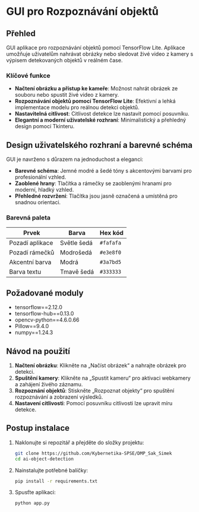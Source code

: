 # GUI pro Rozpoznávání objektů

## Přehled
GUI aplikace pro rozpoznávání objektů pomocí TensorFlow Lite. Aplikace umožňuje uživatelům nahrávat obrázky nebo sledovat živé video z kamery s výpisem detekovaných objektů v reálném čase. 

### Klíčové funkce
- **Načtení obrázku a přístup ke kameře**: Možnost nahrát obrázek ze souboru nebo spustit živé video z kamery.
- **Rozpoznávání objektů pomocí TensorFlow Lite**: Efektivní a lehká implementace modelu pro reálnou detekci objektů.
- **Nastavitelná citlivost**: Citlivost detekce lze nastavit pomocí posuvníku.
- **Elegantní a moderní uživatelské rozhraní**: Minimalistický a přehledný design pomocí Tkinteru.

## Design uživatelského rozhraní a barevné schéma
GUI je navrženo s důrazem na jednoduchost a eleganci:
- **Barevné schéma**: Jemné modré a šedé tóny s akcentovými barvami pro profesionální vzhled.
- **Zaoblené hrany**: Tlačítka a rámečky se zaoblenými hranami pro moderní, hladký vzhled.
- **Přehledné rozvržení**: Tlačítka jsou jasně označená a umístěná pro snadnou orientaci.

### Barevná paleta
| Prvek               | Barva         | Hex kód    |
|---------------------|---------------|------------|
| Pozadí aplikace     | Světle šedá   | `#fafafa`  |
| Pozadí rámečků      | Modrošedá     | `#e3e8f0`  |
| Akcentní barva      | Modrá         | `#3a7bd5`  |
| Barva textu         | Tmavě šedá    | `#333333`  |

## Požadované moduly
- tensorflow==2.12.0
- tensorflow-hub==0.13.0
- opencv-python==4.6.0.66
- Pillow==9.4.0
- numpy==1.24.3


## Návod na použití
1. **Načtení obrázku**: Klikněte na „Načíst obrázek“ a nahrajte obrázek pro detekci.
2. **Spuštění kamery**: Klikněte na „Spustit kameru“ pro aktivaci webkamery a zahájení živého záznamu.
3. **Rozpoznání objektů**: Stiskněte „Rozpoznat objekty“ pro spuštění rozpoznávání a zobrazení výsledků.
4. **Nastavení citlivosti**: Pomocí posuvníku citlivosti lze upravit míru detekce.

## Postup instalace
1. Naklonujte si repozitář a přejděte do složky projektu:
   ```bash
   git clone https://github.com/Kybernetika-SPSE/DMP_Sak_Simek
   cd ai-object-detection
2. Nainstalujte potřebné balíčky:
   ```bash
   pip install -r requirements.txt
3. Spusťte aplikaci:
   ```bash
   python app.py
